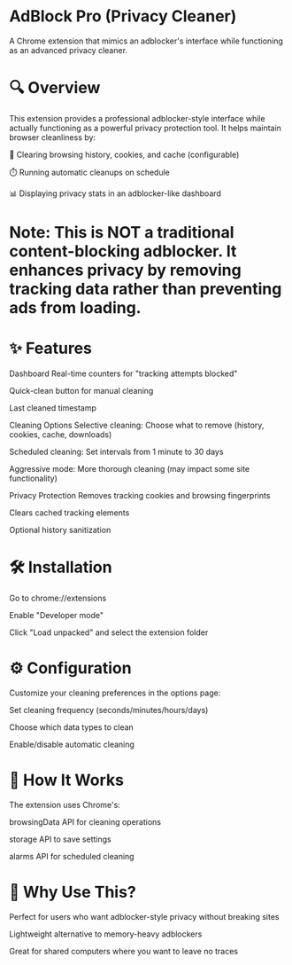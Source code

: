 # AdBlock Pro (Privacy Cleaner)
A Chrome extension that mimics an adblocker's interface while functioning as an advanced privacy cleaner.

# 🔍 Overview
This extension provides a professional adblocker-style interface while actually functioning as a powerful privacy protection tool. It helps maintain browser cleanliness by:

🧹 Clearing browsing history, cookies, and cache (configurable)

⏱️ Running automatic cleanups on schedule

📊 Displaying privacy stats in an adblocker-like dashboard

# Note: This is NOT a traditional content-blocking adblocker. It enhances privacy by removing tracking data rather than preventing ads from loading.

# ✨ Features
Dashboard
Real-time counters for "tracking attempts blocked"

Quick-clean button for manual cleaning

Last cleaned timestamp

Cleaning Options
Selective cleaning: Choose what to remove (history, cookies, cache, downloads)

Scheduled cleaning: Set intervals from 1 minute to 30 days

Aggressive mode: More thorough cleaning (may impact some site functionality)

Privacy Protection
Removes tracking cookies and browsing fingerprints

Clears cached tracking elements

Optional history sanitization

# 🛠️ Installation
Go to chrome://extensions

Enable "Developer mode"

Click "Load unpacked" and select the extension folder

# ⚙️ Configuration
Customize your cleaning preferences in the options page:

Set cleaning frequency (seconds/minutes/hours/days)

Choose which data types to clean

Enable/disable automatic cleaning

# 📝 How It Works
The extension uses Chrome's:

browsingData API for cleaning operations

storage API to save settings

alarms API for scheduled cleaning

# 🌟 Why Use This?
Perfect for users who want adblocker-style privacy without breaking sites

Lightweight alternative to memory-heavy adblockers

Great for shared computers where you want to leave no traces
